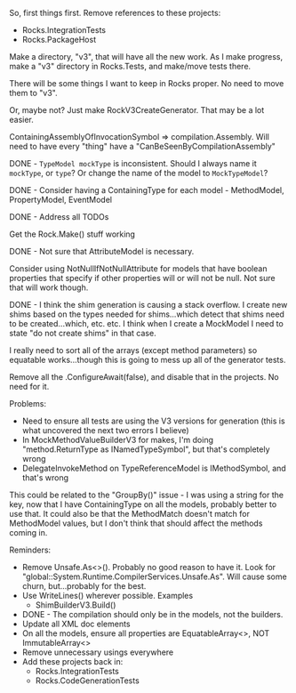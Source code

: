 So, first things first. Remove references to these projects:

* Rocks.IntegrationTests
* Rocks.PackageHost

Make a directory, "v3", that will have all the new work. As I make progress, make a "v3" directory in Rocks.Tests, and make/move tests there.

There will be some things I want to keep in Rocks proper. No need to move them to "v3". 

Or, maybe not? Just make RockV3CreateGenerator. That may be a lot easier.

ContainingAssemblyOfInvocationSymbol => compilation.Assembly. Will need to have every "thing" have a "CanBeSeenByCompilationAssembly"

DONE - `TypeModel mockType` is inconsistent. Should I always name it `mockType`, or `type`? Or change the name of the model to `MockTypeModel`?


DONE - Consider having a ContainingType for each model - MethodModel, PropertyModel, EventModel


DONE - Address all TODOs


Get the Rock.Make() stuff working


DONE - Not sure that AttributeModel is necessary.


Consider using NotNullIfNotNullAttribute for models that have boolean properties that specify if other properties will or will not be null. Not sure that will work though.


DONE - I think the shim generation is causing a stack overflow. I create new shims based on the types needed for shims...which detect that shims need to be created...which, etc. etc. I think when I create a MockModel I need to state "do not create shims" in that case. 


I really need to sort all of the arrays (except method parameters) so equatable works...though this is going to mess up all of the generator tests.


Remove all the .ConfigureAwait(false), and disable that in the projects. No need for it.


Problems:
* Need to ensure all tests are using the V3 versions for generation (this is what uncovered the next two errors I believe)
* In MockMethodValueBuilderV3 for makes, I'm doing "method.ReturnType as INamedTypeSymbol", but that's completely wrong
* DelegateInvokeMethod on TypeReferenceModel is IMethodSymbol, and that's wrong

This could be related to the "GroupBy()" issue - I was using a string for the key, now that I have ContainingType on all the models, probably better to use that. It could also be that the MethodMatch doesn't match for MethodModel values, but I don't think that should affect the methods coming in.


Reminders:
* Remove Unsafe.As<>(). Probably no good reason to have it. Look for "global::System.Runtime.CompilerServices.Unsafe.As". Will cause some churn, but...probably for the best.
* Use WriteLines() wherever possible. Examples
    * ShimBuilderV3.Build()
* DONE - The compilation should only be in the models, not the builders.
* Update all XML doc elements
* On all the models, ensure all properties are EquatableArray<>, NOT ImmutableArray<>
* Remove unnecessary usings everywhere
* Add these projects back in:
    * Rocks.IntegrationTests
    * Rocks.CodeGenerationTests